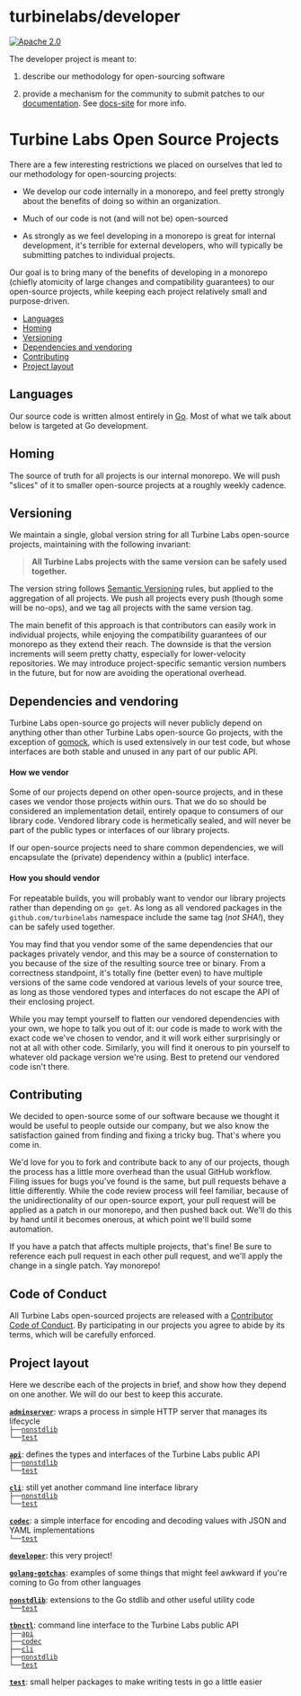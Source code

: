 
[//]: # ( Copyright 2017 Turbine Labs, Inc.                                   )
[//]: # ( you may not use this file except in compliance with the License.    )
[//]: # ( You may obtain a copy of the License at                             )
[//]: # (                                                                     )
[//]: # (     http://www.apache.org/licenses/LICENSE-2.0                      )
[//]: # (                                                                     )
[//]: # ( Unless required by applicable law or agreed to in writing, software )
[//]: # ( distributed under the License is distributed on an "AS IS" BASIS,   )
[//]: # ( WITHOUT WARRANTIES OR CONDITIONS OF ANY KIND, either express or     )
[//]: # ( implied. See the License for the specific language governing        )
[//]: # ( permissions and limitations under the License.                      )

# turbinelabs/developer

[![Apache 2.0](https://img.shields.io/hexpm/l/plug.svg)](LICENSE)

The developer project is meant to:

1. describe our methodology for open-sourcing software

2. provide a mechanism for the community to submit patches to our
   [documentation](https://docs.turbinelabs.io/). See
   [docs-site](docs-site/README.md) for more info.

# Turbine Labs Open Source Projects

There are a few interesting restrictions we placed on ourselves that led to our
methodology for open-sourcing projects:

- We develop our code internally in a monorepo, and feel pretty strongly about
  the benefits of doing so within an organization.

- Much of our code is not (and will not be) open-sourced

- As strongly as we feel developing in a monorepo is great for internal
  development, it's terrible for external developers, who will typically be
  submitting patches to individual projects.

Our goal is to bring many of the benefits of developing in a monorepo (chiefly
atomicity of large changes and compatibility guarantees) to our open-source
projects, while keeping each project relatively small and purpose-driven.

- [Languages](#languages)
- [Homing](#homing)
- [Versioning](#versioning)
- [Dependencies and vendoring](#vendoring)
- [Contributing](#contributing)
- [Project layout](#layout)

## <a name="languages"/>Languages

Our source code is written almost entirely in [Go](https://golang.org/).
Most of what we talk about below is targeted at Go development.

## <a name="homing"/>Homing

The source of truth for all projects is our internal monorepo. We will push
"slices" of it to smaller open-source projects at a roughly weekly cadence.

## <a name="versioning"/>Versioning

We maintain a single, global version string for all Turbine Labs open-source
projects, maintaining with the following invariant:

>**All Turbine Labs projects with the same version can be safely used together.**

The version string follows [Semantic Versioning](http://semver.org/) rules,
but applied to the aggregation of all projects. We push all projects every push
(though some will be no-ops), and we tag all projects with the same version tag.

The main benefit of this approach is that contributors can easily work in
individual projects, while enjoying the compatibility guarantees of our monorepo
as they extend their reach. The downside is that the version increments will
seem pretty chatty, especially for lower-velocity repositories. We may introduce
project-specific semantic version numbers in the future, but for now are
avoiding the operational overhead.




## <a name="vendoring"/>Dependencies and vendoring

Turbine Labs open-source go projects will never publicly depend on anything
other than other Turbine Labs open-source Go projects, with the exception of
[gomock](https://github.com/golang/mock), which is used extensively in our test
code, but whose interfaces are both stable and unused in any part of our public
API.

#### How we vendor

Some of our projects depend on other open-source projects, and in these cases
we vendor those projects within ours. That we do so should be considered an
implementation detail, entirely opaque to consumers of our library code.
Vendored library code is hermetically sealed, and will never be part of the
public types or interfaces of our library projects.

If our open-source projects need to share common dependencies, we will
encapsulate the (private) dependency within a (public) interface.

#### How you should vendor

For repeatable builds, you will probably want to vendor our library projects
rather than depending on `go get`. As long as all vendored packages in the
`github.com/turbinelabs` namespace include the same tag (*not SHA!*), they
can be safely used together.

You may find that you vendor some of the same dependencies that our packages
privately vendor, and this may be a source of consternation to you because of
the size of the resulting source tree or binary. From a correctness standpoint,
it's totally fine (better even) to have multiple versions of the same code
vendored at various levels of your source tree, as long as those vendored
types and interfaces do not escape the API of their enclosing project.

While you may tempt yourself to flatten our vendored dependencies with your own,
we hope to talk you out of it: our code is made to work with the exact code
we've chosen to vendor, and it will work either surprisingly or not at all with
other code. Similarly, you will find it onerous to pin yourself to whatever
old package version we're using. Best to pretend our vendored code isn't there.

## <a name="contributing"/>Contributing

We decided to open-source some of our software because we thought it would be
useful to people outside our company, but we also know the satisfaction gained
from finding and fixing a tricky bug. That's where you come in.

We'd love for you to fork and contribute back to any of our projects, though the
process has a little more overhead than the usual GitHub workflow. Filing issues
for bugs you've found is the same, but pull requests behave a little
differently. While the code review process will feel familiar, because of the
unidirectionality of our open-source export, your pull request will be applied
as a patch in our monorepo, and then pushed back out. We'll do this by hand
until it becomes onerous, at which point we'll build some automation.

If you have a patch that affects multiple projects, that's fine! Be sure to
reference each pull request in each other pull request, and we'll apply the
change in a single patch. Yay monorepo!

## Code of Conduct
All Turbine Labs open-sourced projects are released with a
[Contributor Code of Conduct](CODE_OF_CONDUCT.md). By participating in our
projects you agree to abide by its terms, which will be carefully enforced.

## <a name="layout"/>Project layout

Here we describe each of the projects in brief, and show how they depend on
one another. We will do our best to keep this accurate.

[**`adminserver`**](http://github.com/turbinelabs/adminserver):
wraps a process in simple HTTP server that manages its lifecycle<br>
`├──`[`nonstdlib`](http://github.com/turbinelabs/nonstdlib)<br>
`└──`[`test`](http://github.com/turbinelabs/test)<br>

[**`api`**](http://github.com/turbinelabs/api):
defines the types and interfaces of the Turbine Labs public API<br>
`├──`[`nonstdlib`](http://github.com/turbinelabs/nonstdlib)<br>
`└──`[`test`](http://github.com/turbinelabs/test)<br>

[**`cli`**](http://github.com/turbinelabs/cli):
still yet another command line interface library<br>
`├──`[`nonstdlib`](http://github.com/turbinelabs/nonstdlib)<br>
`└──`[`test`](http://github.com/turbinelabs/test)<br>

[**`codec`**](http://github.com/turbinelabs/codec):
a simple interface for encoding and decoding values with JSON and YAML
implementations<br>
`└──`[`test`](http://github.com/turbinelabs/test)<br>

[**`developer`**](http://github.com/turbinelabs/developer): this very project!

[**`golang-gotchas`**](http://github.com/turbinelabs/golang-gotchas):
examples of some things that might feel awkward if you're coming to Go from
other languages

[**`nonstdlib`**](http://github.com/turbinelabs/nonstdlib):
extensions to the Go stdlib and other useful utility code<br>
`└──`[`test`](http://github.com/turbinelabs/test)<br>

[**`tbnctl`**](http://github.com/turbinelabs/tbnctl):
command line interface to the Turbine Labs public API<br>
`├──`[`api`](http://github.com/turbinelabs/api)<br>
`├──`[`codec`](http://github.com/turbinelabs/codec)<br>
`├──`[`cli`](http://github.com/turbinelabs/cli)<br>
`├──`[`nonstdlib`](http://github.com/turbinelabs/nonstdlib)<br>
`└──`[`test`](http://github.com/turbinelabs/test)<br>

[**`test`**](http://github.com/turbinelabs/test):
small helper packages to make writing tests in go a little easier<br>
